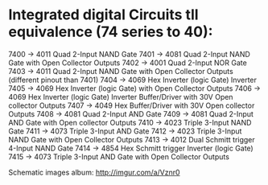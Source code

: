# Integrated digital Circuits tll equivalence (74 series to 40):
 
7400 -> 4011    Quad 2-Input NAND Gate
7401 -> 4081    Quad 2-Input NAND Gate with Open Collector Outputs
7402 -> 4001    Quad 2-Input NOR Gate
7403 -> 4011    Quad 2-Input NAND Gate with Open Collector Outputs (different pinout than 7401)
7404 -> 4069    Hex Inverter (logic Gate) Inverter
7405 -> 4069    Hex Inverter (logic Gate) with Open Collector Outputs
7406 -> 4069    Hex Inverter (logic Gate) Inverter Buffer/Driver with 30V Open collector Outputs
7407 -> 4049    Hex Buffer/Driver with 30V Open collector Outputs
7408 -> 4081    Quad 2-Input AND Gate
7409 -> 4081    Quad 2-Input AND Gate with Open collector Outputs
7410 -> 4023    Triple 3-Input NAND Gate
7411 -> 4073    Triple 3-Input AND Gate
7412 -> 4023    Triple 3-Input NAND Gate with Open Collector Outputs
7413 -> 4012    Dual Schmitt trigger 4-Input NAND Gate
7414 -> 4854    Hex Schmitt trigger Inverter (logic Gate)
7415 -> 4073    Triple 3-Input AND Gate with Open Collector Outputs
 
Schematic images album: http://imgur.com/a/Vznr0
